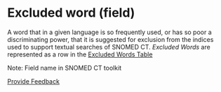 # Excluded word (field)

A word that in a given language is so frequently used, or has so poor a discriminating power, that it is suggested for exclusion from the indices used to support textual searches of SNOMED CT. _Excluded Words_ are represented as a row in the [Excluded Words Table](excluded-words-table.md)

Note: Field name in SNOMED CT toolkit






<a href="https://docs.google.com/forms/d/e/1FAIpQLScTmbZIf0UEQwYDkY27EEWBkaiYkHSbR0_9DmFrMLXoQLyL7Q/viewform?usp=pp_url&entry.1767247133=Release+File+Specification&entry.670899847=Excluded%20word%20%28field%29" class="button primary">Provide Feedback</a>
